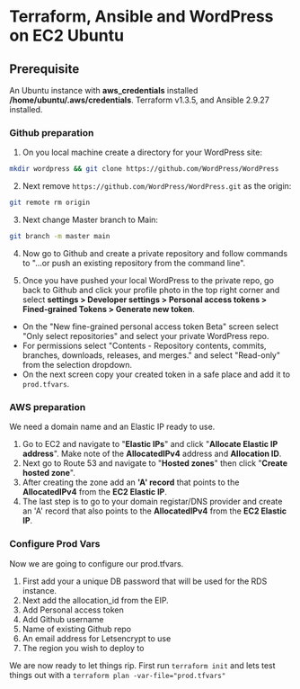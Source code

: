 # Terraform, Ansible and WordPress on EC2 Ubuntu

## Prerequisite
An Ubuntu instance with **aws_credentials** installed **/home/ubuntu/.aws/credentials**. Terraform v1.3.5, and Ansible 2.9.27 installed. 

### Github preparation
1. On you local machine create a directory for your WordPress site: 
```bash
mkdir wordpress && git clone https://github.com/WordPress/WordPress
```
2. Next remove `https://github.com/WordPress/WordPress.git` as the origin:
```bash
git remote rm origin
```
3. Next change Master branch to Main: 
```bash
git branch -m master main
```

4. Now go to Github and create a private repository and follow commands to "…or push an existing repository from the command line". 

5. Once you have pushed your local WordPress to the private repo, go back to Github and click your profile photo in the top right corner and select **settings > Developer settings > Personal access tokens > Fined-grained Tokens > Generate new token**. 
 - On the "New fine-grained personal access token Beta" screen select "Only select repositories" and select your private WordPress repo. 
 - For permissions select "Contents -  Repository contents, commits, branches, downloads, releases, and merges." and select "Read-only" from the selection dropdown. 
 - On the next screen copy your created token in a safe place and add it to `prod.tfvars`.

### AWS preparation
We need a domain name and an Elastic IP ready to use.
1. Go to EC2 and navigate to "**Elastic IPs**" and click "**Allocate Elastic IP address**". Make note of the **AllocatedIPv4** address and **Allocation ID**.
2. Next go to Route 53 and navigate to "**Hosted zones**" then click "**Create hosted zone**". 
3. After creating the zone add an **'A' record** that points to the **AllocatedIPv4** from the **EC2 Elastic IP**. 
4. The last step is to go to your domain registar/DNS provider and create an 'A' record that also points to the **AllocatedIPv4** from the **EC2 Elastic IP**.

### Configure Prod Vars    
Now we are going to configure our prod.tfvars. 
1. First add your a unique DB password that will be used for the RDS instance. 
2. Next add the allocation_id from the EIP. 
3. Add Personal access token
4. Add Github username
5. Name of existing Github repo
6. An email address for Letsencrypt to use
7. The region you wish to deploy to

We are now ready to let things rip. 
First run `terraform init` and lets test things out with a `terraform plan -var-file="prod.tfvars"`
